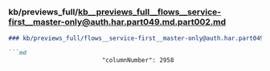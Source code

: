 ### kb/previews_full/kb__previews_full__flows__service-first__master-only@auth.har.part049.md.part002.md

```md
### kb/previews_full/flows__service-first__master-only@auth.har.part049.md (part 002)

```md
                          "columnNumber": 2958
                  
```

```

```
